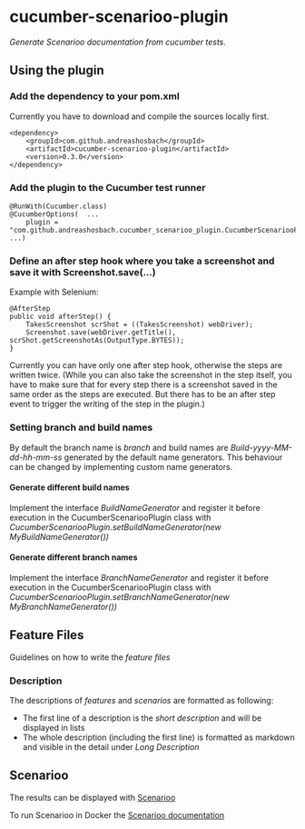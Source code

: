 # cucumber-scenarioo-plugin

*Generate Scenarioo documentation from cucumber tests.*

## Using the plugin

### Add the dependency to your pom.xml

Currently you have to download and compile the sources locally first.

	<dependency>
    	<groupId>com.github.andreashosbach</groupId>
		<artifactId>cucumber-scenarioo-plugin</artifactId>
		<version>0.3.0</version>
	</dependency>

### Add the plugin to the Cucumber test runner

    @RunWith(Cucumber.class)
    @CucumberOptions(  ...
        plugin = "com.github.andreashosbach.cucumber_scenarioo_plugin.CucumberScenariooPlugin:target/scenarioo"
    ...)

### Define an after step hook where you take a screenshot and save it with Screenshot.save(...)
  
Example with Selenium:
  
    @AfterStep
    public void afterStep() {
        TakesScreenshot scrShot = ((TakesScreenshot) webDriver);
        Screenshot.save(webDriver.getTitle(), scrShot.getScreenshotAs(OutputType.BYTES));
    }

Currently you can  have only one after step hook, otherwise the steps are written twice.
(While you can also take the screenshot in the step itself, you have to make sure that for every step there is a screenshot 
saved in the same order as the steps are executed. But there has to be an after step event to trigger the writing of the 
step in the plugin.)

### Setting branch and build names

By default the branch name is *branch* and build names are *Build-yyyy-MM-dd-hh-mm-ss* generated by the default name generators.
This behaviour can be changed by implementing custom name generators.

#### Generate different build names

Implement the interface *BuildNameGenerator* and register it before execution in the CucumberScenariooPlugin class with
*CucumberScenariooPlugin.setBuildNameGenerator(new MyBuildNameGenerator())*

#### Generate different branch names
 
Implement the interface *BranchNameGenerator* and register it before execution in the CucumberScenariooPlugin class with
*CucumberScenariooPlugin.setBranchNameGenerator(new MyBranchNameGenerator())*

## Feature Files
Guidelines on how to write the *feature files* 

### Description
The descriptions of *features* and *scenarios* are formatted as following:
* The first line of a description is the *short description* and will be displayed in lists
* The whole description (including the first line) is formatted as markdown and visible in the detail under *Long Description*

## Scenarioo

The results can be displayed with [Scenarioo](http://scenarioo.org/)

To run Scenarioo in Docker the [Scenarioo documentation](http://scenarioo.org/docs/master/tutorial/Scenarioo-Viewer-Docker-Image.html)
